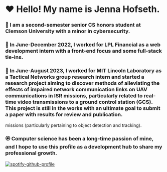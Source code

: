 # :hearts: Hello! My name is **Jenna Hofseth**.
### :cherry_blossom: I am a **second-semester senior CS honors student** at **Clemson University** with a minor in **cybersecurity**.
### :sunflower: In June-December 2022, I worked for **LPL Financial** as a **web development intern** with a **front-end focus** and some **full-stack** tie-ins.
### :hibiscus: In June-August 2023, I worked for **MIT Lincoln Laboratory** as a **Tactical Networks group research intern** and started a research project aiming to discover methods of alleviating the effects of impaired network communication links on UAV communications in ISR missions, particularly related to real-time video transmissions to a ground control station (GCS). This project is still in the works with an ultimate goal to submit a paper with results for review and publication.
missions (particularly pertaining to object detection and tracking).
### :rosette: Computer science has been a long-time passion of mine, and I hope to use this profile as a development hub to share my professional growth.
[![spotify-github-profile](https://spotify-github-profile.vercel.app/api/view?uid=1218799781&cover_image=true&theme=natemoo-re&bar_color=ff0a99&bar_color_cover=false)](https://spotify-github-profile.vercel.app/api/view?uid=1218799781&redirect=true)



<!--
**ewpoe1237/ewpoe1237** is a ✨ _special_ ✨ repository because its `README.md` (this file) appears on your GitHub profile.

Here are some ideas to get you started:

- 🔭 I’m currently working on ...
- 🌱 I’m currently learning ...
- 👯 I’m looking to collaborate on ...
- 🤔 I’m looking for help with ...
- 💬 Ask me about ...
- 📫 How to reach me: ...
- 😄 Pronouns: ...
- ⚡ Fun fact: ...
-->
